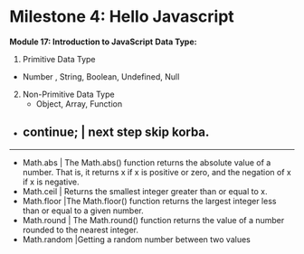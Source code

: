 # Milestone 4: Hello Javascript

**Module 17: Introduction to JavaScript**
**Data Type:**

1. Primitive Data Type

- Number , String, Boolean, Undefined, Null

2. Non-Primitive Data Type
   - Object, Array, Function

- ## continue; | next step skip korba.

---

- Math.abs | The Math.abs() function returns the absolute value of a number. That is, it returns x if x is positive or zero, and the negation of x if x is negative.
- Math.ceil | Returns the smallest integer greater than or equal to x.
- Math.floor |The Math.floor() function returns the largest integer less than or equal to a given number.
- Math.round | The Math.round() function returns the value of a number rounded to the nearest integer.
- Math.random |Getting a random number between two values
